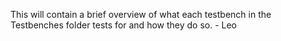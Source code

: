 This will contain a brief overview of what each testbench in the Testbenches folder tests for and how they do so. - Leo
